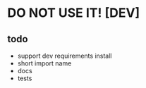 # DO NOT USE IT! [DEV]

## todo
- support dev requirements install 
- short import name
- docs
- tests
